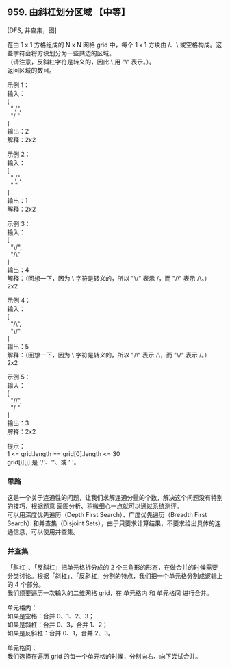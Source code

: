## 959. 由斜杠划分区域 【中等】    
[DFS, 并查集，图]     

在由 1 x 1 方格组成的 N x N 网格 grid 中，每个 1 x 1 方块由 /、\ 或空格构成。这些字符会将方块划分为一些共边的区域。      
（请注意，反斜杠字符是转义的，因此 \ 用 "\\" 表示。）。       
返回区域的数目。      

示例 1：   
输入：    
[       
  " /",       
  "/ "        
]       
输出：2             
解释：2x2                  

示例 2：        
输入：         
[       
  " /",  
  "  "   
]   
输出：1     
解释：2x2      

示例 3：       
输入：     
[           
  "\\/",    
  "/\\"    
]    
输出：4     
解释：（回想一下，因为 \ 字符是转义的，所以 "\\/" 表示 \/，而 "/\\" 表示 /\。）          
2x2       

示例 4：        
输入：      
[       
  "/\\",      
  "\\/"      
]        
输出：5         
解释：（回想一下，因为 \ 字符是转义的，所以 "/\\" 表示 /\，而 "\\/" 表示 \/。）           
2x2         

示例 5：     
输入：       
[            
  "//",      
  "/ "        
]        
输出：3        
解释：2x2         

提示：           
1 <= grid.length == grid[0].length <= 30           
grid[i][j] 是 '/'、'\'、或 ' '。            


### 思路   
这是一个关于连通性的问题，让我们求解连通分量的个数，解决这个问题没有特别的技巧，根据题意 画图分析、稍微细心一点就可以通过系统测评。                    
可以用深度优先遍历（Depth First Search）、广度优先遍历（Breadth First Search）和并查集（Disjoint Sets），由于只要求计算结果，不要求给出具体的连通信息，可以使用并查集。      

### 并查集    
「斜杠」、「反斜杠」把单元格拆分成的 2 个三角形的形态，在做合并的时候需要分类讨论。根据「斜杠」、「反斜杠」分割的特点，我们把一个单元格分割成逻辑上的 4 个部分。     
我们须要遍历一次输入的二维网格 grid，在 单元格内 和 单元格间 进行合并。      

单元格内：   
如果是空格：合并 0、1、2、3；    
如果是斜杠：合并 0、3，合并 1、2；     
如果是反斜杠：合并 0、1，合并 2、3。        

单元格间：         
我们选择在遍历 grid 的每一个单元格的时候，分别向右、向下尝试合并。         




































